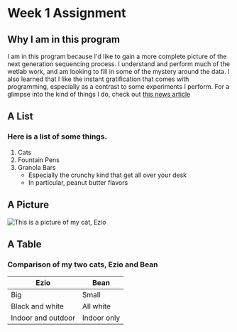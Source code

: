 # Week 1 Assignment

## Why I am in this program
I am in this program because I'd like to gain a more complete picture of the next generation sequencing process.
I understand and perform much of the wetlab work, and am looking to fill in some of the mystery around the data.
I also learned that I like the instant gratification that comes with programming, especially as a contrast to some experiments I perform.
For a glimpse into the kind of things I do, check out [this news article](https://www.statnews.com/2018/10/16/phage-therapy-viruses-carl-merril-navy/)

## A List
### Here is a list of some things.

1. Cats
1. Fountain Pens
1. Granola Bars
    - Especially the crunchy kind that get all over your desk
    - In particular, peanut butter flavors

## A Picture
![This is a picture of my cat, Ezio](/ezio.JPG)

## A Table 
### Comparison of my two cats, Ezio and Bean

Ezio | Bean
---------|---------
Big  | Small
Black and white| All white
Indoor and outdoor| Indoor only

